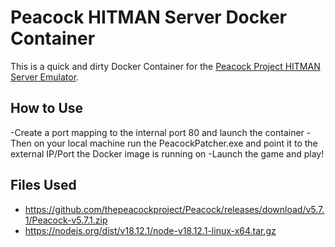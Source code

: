 # Peacock HITMAN Server Docker Container
This is a quick and dirty Docker Container for the [Peacock Project HITMAN Server Emulator](https://github.com/thepeacockproject/Peacock).

## How to Use
-Create a port mapping to the internal port 80 and launch the container
-Then on your local machine run the PeacockPatcher.exe and point it to the external IP/Port the Docker image is running on
-Launch the game and play!

## Files Used
- https://github.com/thepeacockproject/Peacock/releases/download/v5.7.1/Peacock-v5.7.1.zip
- https://nodejs.org/dist/v18.12.1/node-v18.12.1-linux-x64.tar.gz